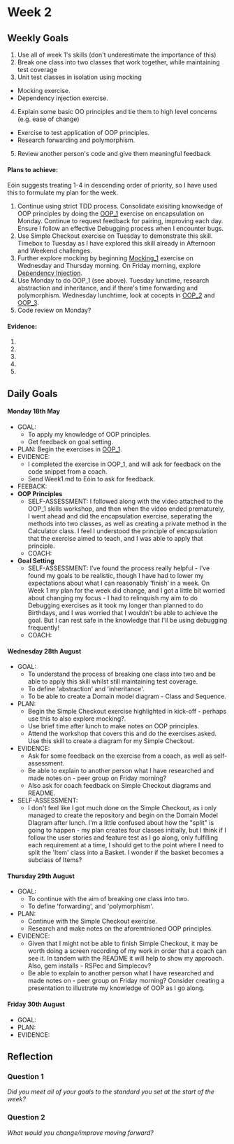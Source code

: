 # Week 2

## Weekly Goals

1. Use all of week 1's skills (don't underestimate the importance of this)
2. Break one class into two classes that work together, while maintaining test coverage
3. Unit test classes in isolation using mocking
  - Mocking exercise. 
  - Dependency injection exercise. 
4. Explain some basic OO principles and tie them to high level concerns (e.g. ease of change)
  - Exercise to test application of OOP principles.
  - Research forwarding and polymorphism.
5. Review another person's code and give them meaningful feedback

#### Plans to achieve:

Eóin suggests treating 1-4 in descending order of priority, so I have used this to formulate my plan for the week.

1. Continue using strict TDD process. Consolidate exisiting knowkedge of OOP principles by doing the [OOP_1](https://github.com/makersacademy/skills-workshops/tree/master/week-1/oop_1) exercise on encapsulation on Monday. Continue to request feedback for pairing, improving each day. Ensure I follow an effective Debugging process when I encounter bugs. 
2. Use Simple Checkout exercise on Tuesday to demonstrate this skill. Timebox to Tuesday as I have explored this skill already in Afternoon and Weekend challenges.  
3. Further explore mocking by beginning [Mocking_1](https://github.com/makersacademy/skills-workshops/tree/master/week-1/mocking_1) exercise on Wednesday and Thursday morning. On Friday morning, explore [Dependency Injection](https://github.com/makersacademy/skills-workshops/blob/master/practicals/object_oriented_design/dependency_injection.md).
4. Use Monday to do OOP_1 (see above). Tuesday lunctime, research abstraction and inheritance, and if there's time forwarding and polymorphism. Wednesday lunchtime, look at cocepts in [OOP_2](https://github.com/makersacademy/skills-workshops/tree/master/week-2/oop_2) and [OOP_3](https://github.com/makersacademy/skills-workshops/tree/master/week-2/oop_3). 
5. Code review on Monday?

#### Evidence:

1. 

2. 

3.
 
4.
 
5. 

## Daily Goals

#### Monday 18th May
- GOAL: 
  - To apply my knowledge of OOP principles. 
  - Get feedback on goal setting.
- PLAN: Begin the exercises in [OOP_1](https://github.com/makersacademy/skills-workshops/tree/master/week-1/oop_1).
- EVIDENCE: 
  - I completed the exercise in OOP_1, and will ask for feedback on the code snippet from a coach.
  - Send Week1.md to Eóin to ask for feedback.
- FEEBACK:
- **OOP Principles**
  - SELF-ASSESSMENT: I followed along with the video attached to the OOP_1 skills workshop, and then when the video ended prematurely, I went ahead and did the encapsulation exercise, seperating the methods into two classes, as well as creating a private method in the Calculator class. I feel I understood the principle of encapsulation that the exercise aimed to teach, and I was able to apply that principle.
  - COACH:
- **Goal Setting**
  - SELF-ASSESSMENT: I’ve found the process really helpful - I’ve found my goals to be realistic, though I have had to lower my expectations about what I can reasonably ‘finish’ in a week. On Week 1 my plan for the week did change, and I got a little bit worried about changing my focus - I had to relinquish my aim to do Debugging exercises as it took my longer than planned to do Birthdays, and I was worried that I wouldn’t be able to achieve the goal. But I can rest safe in the knowledge that I'll be using debugging frequently!
  - COACH: 

#### Wednesday 28th August
- GOAL: 
  - To understand the process of breaking one class into two and be able to apply this skill whilst still maintaining test coverage.
  - To define 'abstraction' and 'inheritance'. 
  - To be able to create a Domain model diagram - Class and Sequence. 
- PLAN: 
  - Begin the Simple Checkout exercise highlighted in kick-off - perhaps use this to also explore mocking?.
  - Use brief time after lunch to make notes on OOP principles.
  - Attend the workshop that covers this and do the exercises asked. Use this skill to create a diagram for my Simple Checkout.
- EVIDENCE: 
  - Ask for some feedback on the exercise from a coach, as well as self-assessment. 
  - Be able to explain to another person what I have researched and made notes on - peer group on Friday morning?
  - Also ask for coach feedback on Simple Checkout diagrams and README.
- SELF-ASSESSMENT:
   - I don't feel like I got much done on the Simple Checkout, as i only managed to create the repository and begin on the Domain Model DIagram after lunch. I'm a little confused about how the "split" is going to happen - my plan creates four classes initially, but I think if I follow the user stories and feature test as I go along, only fulfilling each requirement at a time, I should get to the point where I need to split the 'Item' class into a Basket. I wonder if the basket becomes a subclass of Items?

#### Thursday 29th August
- GOAL: 
  - To continue with the aim of breaking one class into two.
  - To define 'forwarding', and 'polymorphism'.
- PLAN:
  - Continue with the Simple Checkout exercise.
  - Research and make notes on the aforemtnioned OOP principles. 
- EVIDENCE:
  - Given that I might not be able to finish Simple Checkout, it may be worth doing a screen recording of my work in order that a coach can see it. In tandem with the README it will help to show my approach. Also, gem installs - RSPec and Simplecov?
  - Be able to explain to another person what I have researched and made notes on - peer group on Friday morning? Consider creating a presentation to illustrate my knowledge of OOP as I go along.

#### Friday 30th August
- GOAL:
- PLAN:
- EVIDENCE:

## Reflection


### Question 1

*Did you meet all of your goals to the standard you set at the start of the week?*


### Question 2

*What would you change/improve moving forward?*

